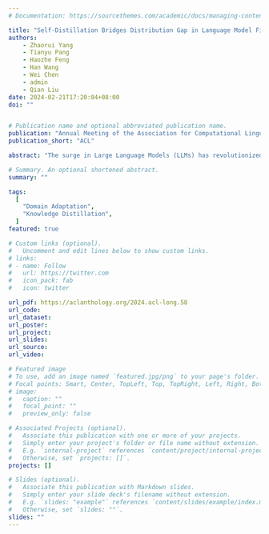 ```yaml
---
# Documentation: https://sourcethemes.com/academic/docs/managing-content/

title: "Self-Distillation Bridges Distribution Gap in Language Model Fine-Tuning"
authors:
    - Zhaorui Yang
    - Tianyu Pang
    - Haozhe Feng
    - Han Wang
    - Wei Chen
    - admin
    - Qian Liu
date: 2024-02-21T17:20:04+08:00
doi: ""


# Publication name and optional abbreviated publication name.
publication: "Annual Meeting of the Association for Computational Linguistics"
publication_short: "ACL"

abstract: "The surge in Large Language Models (LLMs) has revolutionized natural language processing, but fine-tuning them for specific tasks often encounters challenges in balancing performance and preserving general instruction-following abilities. In this paper, we posit that the distribution gap between task datasets and the LLMs serves as the primary underlying cause. To address the problem, we introduce Self-Distillation Fine-Tuning (SDFT), a novel approach that bridges the distribution gap by guiding fine-tuning with a distilled dataset generated by the model itself to match its original distribution. Experimental results on the Llama-2-chat model across various benchmarks demonstrate that SDFT effectively mitigates catastrophic forgetting while achieving comparable or superior performance on downstream tasks compared to the vanilla fine-tuning. Moreover, SDFT demonstrates the potential to maintain the helpfulness and safety alignment of LLMs. Our code is available at https://github.com/sail-sg/sdft."

# Summary. An optional shortened abstract.
summary: ""

tags:
  [
    "Domain Adaptation",
    "Knowledge Distillation",
  ]
featured: true

# Custom links (optional).
#   Uncomment and edit lines below to show custom links.
# links:
# - name: Follow
#   url: https://twitter.com
#   icon_pack: fab
#   icon: twitter

url_pdf: https://aclanthology.org/2024.acl-long.58
url_code:
url_dataset:
url_poster:
url_project:
url_slides:
url_source:
url_video:

# Featured image
# To use, add an image named `featured.jpg/png` to your page's folder.
# Focal points: Smart, Center, TopLeft, Top, TopRight, Left, Right, BottomLeft, Bottom, BottomRight.
# image:
#   caption: ""
#   focal_point: ""
#   preview_only: false

# Associated Projects (optional).
#   Associate this publication with one or more of your projects.
#   Simply enter your project's folder or file name without extension.
#   E.g. `internal-project` references `content/project/internal-project/index.md`.
#   Otherwise, set `projects: []`.
projects: []

# Slides (optional).
#   Associate this publication with Markdown slides.
#   Simply enter your slide deck's filename without extension.
#   E.g. `slides: "example"` references `content/slides/example/index.md`.
#   Otherwise, set `slides: ""`.
slides: ""
---
```

